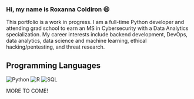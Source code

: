 ### Hi, my name is Roxanna Coldiron 😄

This portfolio is a work in progress. I am a full-time Python developer and attending grad school to earn an MS in Cybersecurity with a Data Analytics specialization. My career interests include backend development, DevOps, data analytics, data science and machine learning, ethical hacking/pentesting, and threat research. 

## Programming Languages
<img alt="Python" src="https://img.shields.io/badge/Python-14354C.svg?logo=python&logoColor=white">
<img alt="R" src="https://img.shields.io/badge/R-276DC3.svg?logo=r&logoColor=white">
<img alt="SQL" src="https://custom-icon-badges.herokuapp.com/badge/SQL-025E8C.svg?logo=database&logoColor=white">

MORE TO COME!
